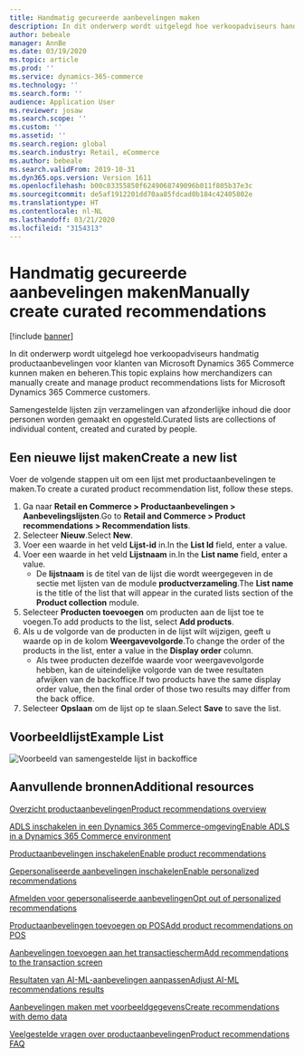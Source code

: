 ```yaml
---
title: Handmatig gecureerde aanbevelingen maken
description: In dit onderwerp wordt uitgelegd hoe verkoopadviseurs handmatig productlijsten voor klanten van Microsoft Dynamics 365 Commerce kunnen maken en beheren.
author: bebeale
manager: AnnBe
ms.date: 03/19/2020
ms.topic: article
ms.prod: ''
ms.service: dynamics-365-commerce
ms.technology: ''
ms.search.form: ''
audience: Application User
ms.reviewer: josaw
ms.search.scope: ''
ms.custom: ''
ms.assetid: ''
ms.search.region: global
ms.search.industry: Retail, eCommerce
ms.author: bebeale
ms.search.validFrom: 2019-10-31
ms.dyn365.ops.version: Version 1611
ms.openlocfilehash: b00c83355850f6249068749096b011f805b37e3c
ms.sourcegitcommit: de5af1912201dd70aa85fdcad0b184c42405802e
ms.translationtype: HT
ms.contentlocale: nl-NL
ms.lasthandoff: 03/21/2020
ms.locfileid: "3154313"
---
```

# <a name="manually-create-curated-recommendations"></a><span data-ttu-id="acd25-103">Handmatig gecureerde aanbevelingen maken</span><span class="sxs-lookup"><span data-stu-id="acd25-103">Manually create curated recommendations</span></span>

[!include [banner](includes/banner.md)]

<span data-ttu-id="acd25-104">In dit onderwerp wordt uitgelegd hoe verkoopadviseurs handmatig productaanbevelingen voor klanten van Microsoft Dynamics 365 Commerce kunnen maken en beheren.</span><span class="sxs-lookup"><span data-stu-id="acd25-104">This topic explains how merchandizers can manually create and manage product recommendations lists for Microsoft Dynamics 365 Commerce customers.</span></span>

<span data-ttu-id="acd25-105">Samengestelde lijsten zijn verzamelingen van afzonderlijke inhoud die door personen worden gemaakt en opgesteld.</span><span class="sxs-lookup"><span data-stu-id="acd25-105">Curated lists are collections of individual content, created and curated by people.</span></span>  

## <a name="create-a-new-list"></a><span data-ttu-id="acd25-106">Een nieuwe lijst maken</span><span class="sxs-lookup"><span data-stu-id="acd25-106">Create a new list</span></span>

<span data-ttu-id="acd25-107">Voer de volgende stappen uit om een lijst met productaanbevelingen te maken.</span><span class="sxs-lookup"><span data-stu-id="acd25-107">To create a curated product recommendation list, follow these steps.</span></span>

1. <span data-ttu-id="acd25-108">Ga naar **Retail en Commerce &gt; Productaanbevelingen &gt; Aanbevelingslijsten**.</span><span class="sxs-lookup"><span data-stu-id="acd25-108">Go to **Retail and Commerce &gt; Product recommendations &gt; Recommendation lists**.</span></span>
1. <span data-ttu-id="acd25-109">Selecteer **Nieuw**.</span><span class="sxs-lookup"><span data-stu-id="acd25-109">Select **New**.</span></span>
1. <span data-ttu-id="acd25-110">Voer een waarde in het veld **Lijst-id** in.</span><span class="sxs-lookup"><span data-stu-id="acd25-110">In the **List Id** field, enter a value.</span></span>
1. <span data-ttu-id="acd25-111">Voer een waarde in het veld **Lijstnaam** in.</span><span class="sxs-lookup"><span data-stu-id="acd25-111">In the **List name** field, enter a value.</span></span>
    - <span data-ttu-id="acd25-112">De **lijstnaam** is de titel van de lijst die wordt weergegeven in de sectie met lijsten van de module **productverzameling**.</span><span class="sxs-lookup"><span data-stu-id="acd25-112">The **List name** is the title of the list that will appear in the curated lists section of the **Product collection** module.</span></span>
1. <span data-ttu-id="acd25-113">Selecteer **Producten toevoegen** om producten aan de lijst toe te voegen.</span><span class="sxs-lookup"><span data-stu-id="acd25-113">To add products to the list, select **Add products**.</span></span>
1. <span data-ttu-id="acd25-114">Als u de volgorde van de producten in de lijst wilt wijzigen, geeft u waarde op in de kolom **Weergavevolgorde**.</span><span class="sxs-lookup"><span data-stu-id="acd25-114">To change the order of the products in the list, enter a value in the **Display order** column.</span></span>
    - <span data-ttu-id="acd25-115">Als twee producten dezelfde waarde voor weergavevolgorde hebben, kan de uiteindelijke volgorde van de twee resultaten afwijken van de backoffice.</span><span class="sxs-lookup"><span data-stu-id="acd25-115">If two products have the same display order value, then the final order of those two results may differ from the back office.</span></span>
1. <span data-ttu-id="acd25-116">Selecteer **Opslaan** om de lijst op te slaan.</span><span class="sxs-lookup"><span data-stu-id="acd25-116">Select **Save** to save the list.</span></span>

## <a name="example-list"></a><span data-ttu-id="acd25-117">Voorbeeldlijst</span><span class="sxs-lookup"><span data-stu-id="acd25-117">Example List</span></span>

![Voorbeeld van samengestelde lijst in backoffice](./media/examplecuratedrecolist.png)

## <a name="additional-resources"></a><span data-ttu-id="acd25-119">Aanvullende bronnen</span><span class="sxs-lookup"><span data-stu-id="acd25-119">Additional resources</span></span>

[<span data-ttu-id="acd25-120">Overzicht productaanbevelingen</span><span class="sxs-lookup"><span data-stu-id="acd25-120">Product recommendations overview</span></span>](product-recommendations.md)

[<span data-ttu-id="acd25-121">ADLS inschakelen in een Dynamics 365 Commerce-omgeving</span><span class="sxs-lookup"><span data-stu-id="acd25-121">Enable ADLS in a Dynamics 365 Commerce environment</span></span>](enable-adls-environment.md)

[<span data-ttu-id="acd25-122">Productaanbevelingen inschakelen</span><span class="sxs-lookup"><span data-stu-id="acd25-122">Enable product recommendations</span></span>](enable-product-recommendations.md)

[<span data-ttu-id="acd25-123">Gepersonaliseerde aanbevelingen inschakelen</span><span class="sxs-lookup"><span data-stu-id="acd25-123">Enable personalized recommendations</span></span>](personalized-recommendations.md)

[<span data-ttu-id="acd25-124">Afmelden voor gepersonaliseerde aanbevelingen</span><span class="sxs-lookup"><span data-stu-id="acd25-124">Opt out of personalized recommendations</span></span>](personalization-gdpr.md)

[<span data-ttu-id="acd25-125">Productaanbevelingen toevoegen op POS</span><span class="sxs-lookup"><span data-stu-id="acd25-125">Add product recommendations on POS</span></span>](product.md)

[<span data-ttu-id="acd25-126">Aanbevelingen toevoegen aan het transactiescherm</span><span class="sxs-lookup"><span data-stu-id="acd25-126">Add recommendations to the transaction screen</span></span>](add-recommendations-control-pos-screen.md)

[<span data-ttu-id="acd25-127">Resultaten van AI-ML-aanbevelingen aanpassen</span><span class="sxs-lookup"><span data-stu-id="acd25-127">Adjust AI-ML recommendations results</span></span>](modify-product-recommendation-results.md)

[<span data-ttu-id="acd25-128">Aanbevelingen maken met voorbeeldgegevens</span><span class="sxs-lookup"><span data-stu-id="acd25-128">Create recommendations with demo data</span></span>](product-recommendations-demo-data.md)

[<span data-ttu-id="acd25-129">Veelgestelde vragen over productaanbevelingen</span><span class="sxs-lookup"><span data-stu-id="acd25-129">Product recommendations FAQ</span></span>](faq-recommendations.md)
